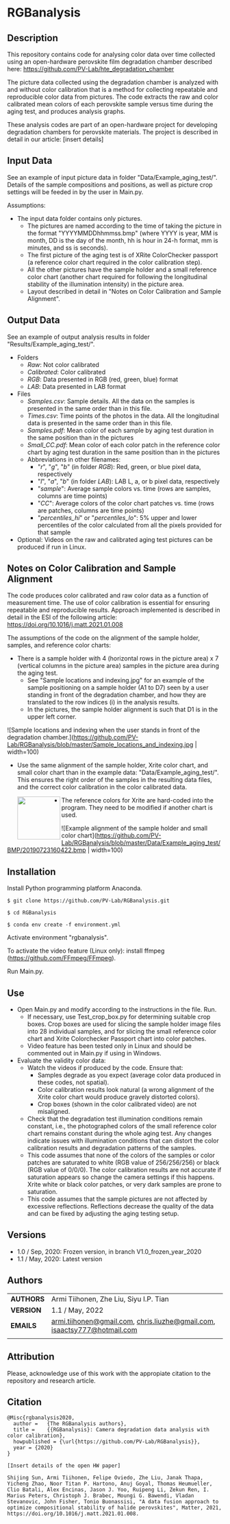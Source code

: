 RGBanalysis
===========

## Description

This repository contains code for analysing color data over time collected using an open-hardware perovskite film degradation chamber described here: https://github.com/PV-Lab/hte_degradation_chamber

The picture data collected using the degradation chamber is analyzed with and without color calibration that is a method for collecting repeatable and reproducible color data from pictures. The code extracts the raw and color calibrated mean colors of each perovskite sample versus time during the aging test, and produces analysis graphs.

These analysis codes are part of an open-hardware project for developing degradation chambers for perovskite materials. The project is described in detail in our article: [insert details]

## Input Data

See an example of input picture data in folder "Data/Example_aging_test/". Details of the sample compositions and positions, as well as picture crop settings will be feeded in by the user in Main.py.

Assumptions:
- The input data folder contains only pictures.
  - The pictures are named according to the time of taking the picture in the format "YYYYMMDDhhmmss.bmp" (where YYYY is year, MM is month, DD is the day of the month, hh is hour in 24-h format, mm is minutes, and ss is seconds).
  - The first picture of the aging test is of XRite ColorChecker passport (a reference color chart required in the color calibration step).
  - All the other pictures have the sample holder and a small reference color chart (another chart required for following the longitudinal stability of the illumination intensity) in the picture area.
  - Layout described in detail in "Notes on Color Calibration and Sample Alignment".

## Output Data

See an example of output analysis results in folder "Results/Example_aging_test/".
- Folders
  - _Raw_: Not color calibrated
  - _Calibrated_: Color calibrated
  - _RGB_: Data presented in RGB (red, green, blue) format
  - _LAB_: Data presented in LAB format
- Files
  - _Samples.csv_: Sample details. All the data on the samples is presented in the same order than in this file.
  - _Times.csv_: Time points of the photos in the data. All the longitudinal data is presented in the same order than in this file.
  - _Samples.pdf_: Mean color of each sample by aging test duration in the same position than in the pictures
  - _Small_CC.pdf_: Mean color of each color patch in the reference color chart by aging test duration in the same position than in the pictures
  - Abbreviations in other filenames:
    - "_r_", "_g_", "_b_" (in folder _RGB_): Red, green, or blue pixel data, respectively
    - "_l_", "_a_", "_b_" (in folder _LAB_): LAB L, a, or b pixel data, respectively
    - "_sample_": Average sample colors vs. time (rows are samples, columns are time points)
    - "_CC_": Average colors of the color chart patches vs. time (rows are patches, columns are time points)
    - "_percentiles_hi_" or "_percentiles_lo_": 5% upper and lower percentiles of the color calculated from all the pixels provided for that sample
- Optional: Videos on the raw and calibrated aging test pictures can be produced if run in Linux.

## Notes on Color Calibration and Sample Alignment

The code produces color calibrated and raw color data as a function of measurement time. The use of color calibration is essential for ensuring repeatable and reproducible results. Approach implemented is described in detail in the ESI of the following article: https://doi.org/10.1016/j.matt.2021.01.008 

The assumptions of the code on the alignment of the sample holder, samples, and reference color charts:
- There is a sample holder with 4 (horizontal rows in the picture area) x 7 (vertical columns in the picture area) samples in the picture area during the aging test.
  - See "Sample locations and indexing.jpg" for an example of the sample positioning on a sample holder (A1 to D7) seen by a user standing in front of the degradation chamber, and how they are translated to the row indices (i) in the analysis results.
  - In the pictures, the sample holder alignment is such that D1 is in the upper left corner.

![Sample locations and indexing when the user stands in front of the degradation chamber.](https://github.com/PV-Lab/RGBanalysis/blob/master/Sample_locations_and_indexing.jpg | width=100)
  
- Use the same alignment of the sample holder, Xrite color chart, and small color chart than in the example data: "Data/Example_aging_test/". This ensures the right order of the samples in the resulting data files, and the correct color calibration in the color calibrated data.



    <a href="https://github.com/PV-Lab/RGBanalysis/blob/master/Data/Example_aging_test/BMP/20190723161422.bmp"> <img src="[http://url.to/image.png](https://github.com/PV-Lab/RGBanalysis/blob/master/Data/Example_aging_test/BMP/20190723161422.bmp)" align="left" height="100" ></a>

- The reference colors for Xrite are hard-coded into the program. They need to be modified if another chart is used.

![Example alignment of the sample holder and small color chart](https://github.com/PV-Lab/RGBanalysis/blob/master/Data/Example_aging_test/BMP/20190723160422.bmp | width=100)

## Installation

Install Python programming platform Anaconda.

`$ git clone https://github.com/PV-Lab/RGBanalysis.git`

`$ cd RGBanalysis`

`$ conda env create -f environment.yml`

Activate environment "rgbanalysis".

To activate the video feature (Linux only): install ffmpeg (https://github.com/FFmpeg/FFmpeg).

Run Main.py.

## Use

- Open Main.py and modify according to the instructions in the file. Run.
  - If necessary, use Test_crop_box.py for determining suitable crop boxes. Crop boxes are used for slicing the sample holder image files into 28 individual samples, and for slicing the small reference color chart and Xrite Colorchecker Passport chart into color patches.
  - Video feature has been tested only in Linux and should be commented out in Main.py if using in Windows.
- Evaluate the validity color data:
  - Watch the videos if produced by the code. Ensure that:
    - Samples degrade as you expect (average color data produced in these codes, not spatial).
    - Color calibration results look natural (a wrong alignment of the Xrite color chart would produce gravely distorted colors).
    - Crop boxes (shown in the color calibrated video) are not misaligned.
  - Check that the degradation test illumination conditions remain constant, i.e., the photographed colors of the small reference color chart remains constant during the whole aging test. Any changes indicate issues with illumination conditions that can distort the color calibration results and degradation patterns of the samples.
  - This code assumes that none of the colors of the samples or color patches are saturated to white (RGB value of 256/256/256) or black (RGB value of 0/0/0). The color calibration results are not accurate if saturation appears so change the camera settings if this happens. Xrite white or black color patches, or very dark samples are prone to saturation.
  - This code assumes that the sample pictures are not affected by excessive reflections. Reflections decrease the quality of the data and can be fixed by adjusting the aging testing setup. 

## Versions

- 1.0 / Sep, 2020: Frozen version, in branch V1.0_frozen_year_2020
- 1.1 / May, 2020: Latest version

## Authors
||                    |
| ------------- | ------------------------------ |
| **AUTHORS**      | Armi Tiihonen, Zhe Liu, Siyu I.P. Tian | 
| **VERSION**      | 1.1 / May, 2022 | 
| **EMAILS**      | armi.tiihonen@gmail.com, chris.liuzhe@gmail.com, isaactsy777@hotmail.com  | 
||                    |


## Attribution

Please, acknowledge use of this work with the appropiate citation to the repository and research article.

## Citation

    @Misc{rgbanalysis2020,
      author =   {The RGBanalysis authors},
      title =    {{RGBanalysis}: Camera degradation data analysis with color calibration},
      howpublished = {\url{https://github.com/PV-Lab/RGBanalysis}},
      year = {2020}
    }
    
    [Insert details of the open HW paper]
    
    Shijing Sun, Armi Tiihonen, Felipe Oviedo, Zhe Liu, Janak Thapa, Yicheng Zhao, Noor Titan P. Hartono, Anuj Goyal, Thomas Heumueller, Clio Batali, Alex Encinas, Jason J. Yoo, Ruipeng Li, Zekun Ren, I. Marius Peters, Christoph J. Brabec, Moungi G. Bawendi, Vladan Stevanovic, John Fisher, Tonio Buonassisi, "A data fusion approach to optimize compositional stability of halide perovskites", Matter, 2021, https://doi.org/10.1016/j.matt.2021.01.008.
